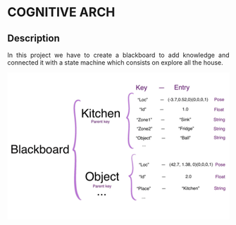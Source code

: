 # COGNITIVE ARCH

## Description

<p align="justify">
In this project we have to create a blackboard to add knowledge and connected it with a state machine which consists on explore all the house.
</p>


![Image text](https://github.com/Juancams/plan_sist_cogn/blob/main/resources/img.jpg)